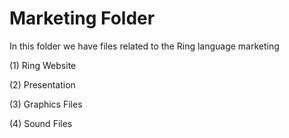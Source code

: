 Marketing Folder
================

In this folder we have files related to the Ring language marketing

(1) Ring Website

(2) Presentation

(3) Graphics Files

(4) Sound Files